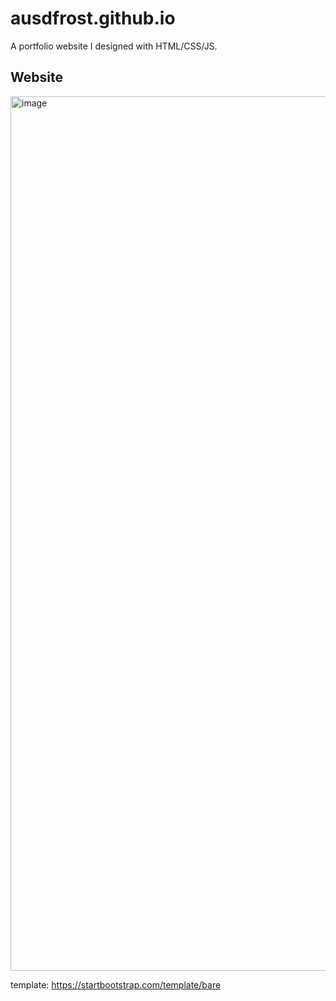 # ausdfrost.github.io

A portfolio website I designed with HTML/CSS/JS.

## Website
<img width="1399" alt="image" src="https://github.com/ausdfrost/ausdfrost.github.io/assets/65328557/17ecece1-bca4-47ad-8c01-08fd41a833d1">



template: https://startbootstrap.com/template/bare
